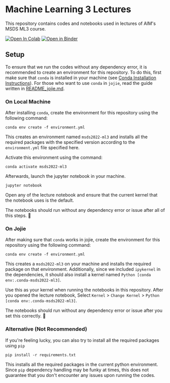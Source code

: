 # Machine Learning 3 Lectures

This repository contains codes and notebooks used in lectures of AIM's MSDS ML3 course.

[![Open In Colab](https://colab.research.google.com/assets/colab-badge.svg)](https://colab.research.google.com/github/aim-msds/msds2022-ml3/blob/main/) [![Open in Binder](https://mybinder.org/badge_logo.svg)](https://mybinder.org/v2/gh/aim-msds/msds2022-ml3.git/main)

## Setup

To ensure that we run the codes without any dependency error, it is recommended to create an environment for this repository. To do this, first make sure that `conda` is installed in your machine (see [Conda Installation Instructions](https://docs.conda.io/projects/conda/en/latest/user-guide/install/index.html)). For those who want to use `conda` in `jojie`, read the guide written in [README_jojie.md](./README_jojie.md).

### On Local Machine

After installing `conda`, create the environment for this repository using the following command:

```
conda env create -f environment.yml
```

This creates an environment named `msds2022-ml3` and installs all the required packages with the specified version according to the `environment.yml` file specified here.

Activate this environment using the command:

```
conda activate msds2022-ml3
```

Afterwards, launch the jupyter notebook in your machine.

```
jupyter notebook
```

Open any of the lecture notebook and ensure that the current kernel that the notebook uses is the default.

The notebooks should run without any dependency error or issue after all of this steps. 🎉

### On Jojie

After making sure that `conda` works in jojie, create the environment for this repository using the following command:

```
conda env create -f environment.yml
```

This creates a `msds2022-ml3` on your machine and installs the required package on that environment. Additionally, since we included `ipykernel` in the dependencies, it should also install a kernel named `Python [conda env:.conda-msds2022-ml3]`.

Use this as your kernel when running the notebooks in this repository. After you opened the lecture notebook, Select `Kernel` > `Change Kernel` > `Python [conda env:.conda-msds2022-ml3]`.

The notebooks should run without any dependency error or issue after you set this correctly. 🎉

### Alternative (Not Recommended)

If you're feeling lucky, you can also try to install all the required packages using `pip`

```
pip install -r requirements.txt
```

This installs all the required packages in the current python environment. Since `pip` dependency handling may be funky at times, this does not guarantee that you don't encounter any issues upon running the codes.